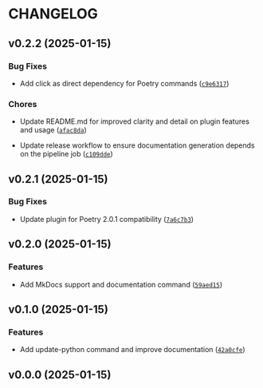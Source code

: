 # CHANGELOG


## v0.2.2 (2025-01-15)

### Bug Fixes

- Add click as direct dependency for Poetry commands
  ([`c9e6317`](https://github.com/felipepimentel/pepperpy-poetry/commit/c9e6317fbfe37cdd1ca8d16f0a4b94a53084213e))

### Chores

- Update README.md for improved clarity and detail on plugin features and usage
  ([`afac8da`](https://github.com/felipepimentel/pepperpy-poetry/commit/afac8da7d862c026248c0a0bf6af28d76b8a839a))

- Update release workflow to ensure documentation generation depends on the pipeline job
  ([`c109dde`](https://github.com/felipepimentel/pepperpy-poetry/commit/c109ddea10ffd7969027b0be2b7ab6cd12c33dc3))


## v0.2.1 (2025-01-15)

### Bug Fixes

- Update plugin for Poetry 2.0.1 compatibility
  ([`7a6c7b3`](https://github.com/felipepimentel/pepperpy-poetry/commit/7a6c7b32ebd7c53147a7000386e3db6844a1e9e9))


## v0.2.0 (2025-01-15)

### Features

- Add MkDocs support and documentation command
  ([`59aed15`](https://github.com/felipepimentel/pepperpy-poetry/commit/59aed15ec2103966b6c14392d1d0c8b40df7d1a0))


## v0.1.0 (2025-01-15)

### Features

- Add update-python command and improve documentation
  ([`42a0cfe`](https://github.com/felipepimentel/pepperpy-poetry/commit/42a0cfe434731a0d0d5a178898cf5663d8e654ee))


## v0.0.0 (2025-01-15)

